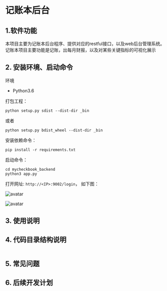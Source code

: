 
# 记账本后台

## 1.软件功能
本项目主要为记账本后台程序、提供对应的restful接口，以及web后台管理系统。
记账本项目主要功能是记账，出每月财报，以及对某些关键指标的可视化展示

## 2. 安装环境、启动命令
环境
- Python3.6

打包工程：
```
python setup.py sdist --dist-dir _bin
```
或者
```
python setup.py bdist_wheel --dist-dir _bin
```

安装依赖命令：
```
pip install -r requirements.txt
```

启动命令：
```
cd mycheckbook_backend
python3 app.py
```

打开网址: ```http://<IP>:9002/login```， 如下图：

![avatar](./_doc/login.PNG)

![avatar](./_doc/every_day_sum.PNG)


## 3. 使用说明


## 4. 代码目录结构说明
```

```

## 5. 常见问题


## 6. 后续开发计划
